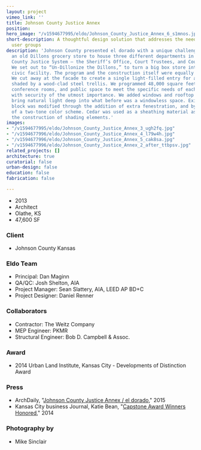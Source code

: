 ```yaml
---
layout: project
vimeo_link: ''
title: Johnson County Justice Annex
position: 
hero_image: "/v1594677995/eldo/Johnson_County_Justice_Annex_6_s1mnos.jpg"
short-description: A thoughtful design solution that addresses the needs of diverse
  user groups
description: 'Johnson County presented el dorado with a unique challenge: Renovate
  an old Dillons grocery store to house three different departments in the Johnson
  County Justice System – the Sheriff’s Office, Court Trustees, and Court Services.
  We set out to “Un-Dillonize the Dillons,” to turn a big box store into a stately
  civic facility. The program and the construction itself were equally demanding.
  We cut away at the facade to create a single light-filled entry for all three departments,
  shaded by a wood-clad steel trellis. We programmed 48,000 square feet of offices,
  conference rooms, and public space to meet the specific needs of each department,
  with security of the utmost importance. We added windows and rooftop monitors to
  bring natural light deep into what before was a windowless space. Existing concrete
  block was modified through the addition of extra fenestration, and by the usage
  of a two-tone color scheme. Cedar was used as a sheathing material as well as for
  the construction of shading elements.'
images:
- "/v1594677995/eldo/Johnson_County_Justice_Annex_3_ugh2fq.jpg"
- "/v1594677996/eldo/Johnson_County_Justice_Annex_4_l79w4h.jpg"
- "/v1594677996/eldo/Johnson_County_Justice_Annex_5_cak8sa.jpg"
- "/v1594677996/eldo/Johnson_County_Justice_Annex_2_after_ttbpsv.jpg"
related_projects: []
architecture: true
curatorial: false
urban-design: false
education: false
fabrication: false

---
```

* 2013
* Architect
* Olathe, KS
* 47,600 SF

### Client

* Johnson County Kansas

### Eldo Team

* Principal: Dan Maginn
* QA/QC: Josh Shelton, AIA
* Project Manager: Sean Slattery, AIA, LEED AP BD+C
* Project Designer: Daniel Renner

### Collaborators

* Contractor: The Weitz Company
* MEP Engineer: PKMR
* Structural Engineer: Bob D. Campbell & Assoc.

### Award

* 2014 Urban Land Institute, Kansas City - Developments of Distinction Award

### Press

* ArchDaily, "[Johnson County Justice Annex / el dorado](https://www.archdaily.com/599619/johnson-county-justice-annex-el-dorado)," 2015
* Kansas City business Journal, Katie Bean, "[Capstone Award Winners Honored](https://www.bizjournals.com/kansascity/news/2014/03/07/capstone-award-winners-honored-at.html)," 2014

### Photography by

* Mike Sinclair